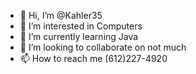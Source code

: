 - 👋 Hi, I’m @Kahler35
- 👀 I’m interested in Computers
- 🌱 I’m currently learning Java
- 💞️ I’m looking to collaborate on not much
- 📫 How to reach me (612)227-4920

<!---
Kahler35/Kahler35 is a ✨ special ✨ repository because its `README.md` (this file) appears on your GitHub profile.
You can click the Preview link to take a look at your changes.
--->
